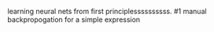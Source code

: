 learning neural nets from first principlessssssssss.
#1 manual backpropogation for a simple expression
